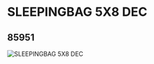 # SLEEPINGBAG 5X8 DEC
## 85951
![SLEEPINGBAG 5X8 DEC](https://lc-www-live-s.legocdn.com/media/bricks/5/2/4546871.jpg)